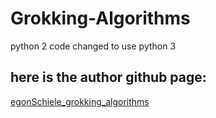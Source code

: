 # Grokking-Algorithms
python 2 code changed to use python 3 
## here is the author github page:
[egonSchiele_grokking_algorithms](https://github.com/egonSchiele/grokking_algorithms)
